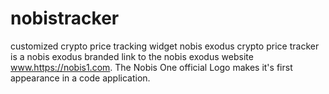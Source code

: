 # nobistracker
customized crypto price tracking widget
nobis exodus crypto price tracker is a nobis exodus branded link to the nobis exodus website www.https://nobis1.com. 
The Nobis One official Logo makes it's first appearance in a code application.
